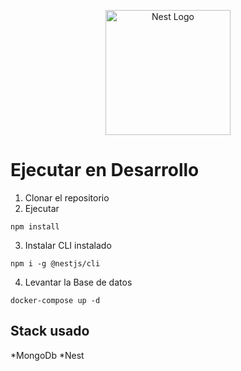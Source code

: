 <p align="center">
  <a href="http://nestjs.com/" target="blank"><img src="https://nestjs.com/img/logo-small.svg" width="200" alt="Nest Logo" /></a>
</p>

# Ejecutar en Desarrollo

1. Clonar el repositorio
2. Ejecutar
```
npm install
```
3. Instalar CLI instalado
```
npm i -g @nestjs/cli
```
4. Levantar la Base de datos
```
docker-compose up -d
```

## Stack usado
*MongoDb
*Nest